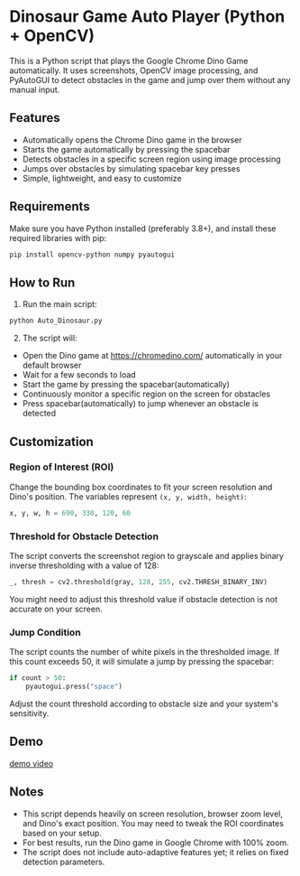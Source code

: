 # Dinosaur Game Auto Player (Python + OpenCV)

This is a Python script that plays the Google Chrome Dino Game automatically. It uses screenshots, OpenCV image processing, and PyAutoGUI to detect obstacles in the game and jump over them without any manual input.

## Features

- Automatically opens the Chrome Dino game in the browser  
- Starts the game automatically by pressing the spacebar  
- Detects obstacles in a specific screen region using image processing  
- Jumps over obstacles by simulating spacebar key presses  
- Simple, lightweight, and easy to customize  

## Requirements

Make sure you have Python installed (preferably 3.8+), and install these required libraries with pip:

```bash
pip install opencv-python numpy pyautogui
```

## How to Run

1. Run the main script:

```bash
python Auto_Dinosaur.py
```

2. The script will:  
- Open the Dino game at https://chromedino.com/ automatically in your default browser  
- Wait for a few seconds to load  
- Start the game by pressing the spacebar(automatically)  
- Continuously monitor a specific region on the screen for obstacles  
- Press spacebar(automatically) to jump whenever an obstacle is detected  

## Customization

### Region of Interest (ROI)

Change the bounding box coordinates to fit your screen resolution and Dino's position. The variables represent `(x, y, width, height)`:

```python
x, y, w, h = 690, 330, 120, 60
```

### Threshold for Obstacle Detection

The script converts the screenshot region to grayscale and applies binary inverse thresholding with a value of 128:

```python
_, thresh = cv2.threshold(gray, 128, 255, cv2.THRESH_BINARY_INV)
```

You might need to adjust this threshold value if obstacle detection is not accurate on your screen.

### Jump Condition

The script counts the number of white pixels in the thresholded image. If this count exceeds 50, it will simulate a jump by pressing the spacebar:

```python
if count > 50:
    pyautogui.press("space")
```

Adjust the count threshold according to obstacle size and your system's sensitivity.

## Demo

[demo video](media/dino.gif)


## Notes

- This script depends heavily on screen resolution, browser zoom level, and Dino's exact position. You may need to tweak the ROI coordinates based on your setup.
- For best results, run the Dino game in Google Chrome with 100% zoom.
- The script does not include auto-adaptive features yet; it relies on fixed detection parameters.
